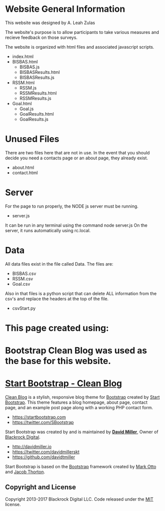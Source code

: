 # Website General Information

This website was designed by A. Leah Zulas

The website's purpose is to allow participants to take various measures and recieve feedback on those surveys. 

The website is organized with html files and associated javascript scripts.
* index.html
* BISBAS.html
    * BISBAS.js
    * BISBASResults.html
    * BISBASResults.js
* RSSM.html
    - RSSM.js
    - RSSMResults.html
    - RSSMResults.js
* Goal.html
    - Goal.js
    - GoalResults.html
    - GoalResults.js

# Unused Files

There are two files here that are not in use. In the event that you should decide you need a contacts page or an about page, they already exist.
* about.html
* contact.html

# Server

For the page to run properly, the NODE js server must be running. 
* server.js

It can be run in any terminal using the command node server.js
On the server, it runs automatically using rc.local.

# Data

All data files exist in the file called Data. The files are:
* BISBAS.csv
* RSSM.csv
* Goal.csv

Also in that files is a python script that can delete ALL information from the csv's and replace the headers at the top of the file.
* csvStart.py

# This page created using:

# Bootstrap Clean Blog was used as the base for this website.

# [Start Bootstrap - Clean Blog](https://startbootstrap.com/template-overviews/clean-blog/)

[Clean Blog](http://startbootstrap.com/template-overviews/clean-blog/) is a stylish, responsive blog theme for [Bootstrap](http://getbootstrap.com/) created by [Start Bootstrap](http://startbootstrap.com/). This theme features a blog homepage, about page, contact page, and an example post page along with a working PHP contact form.

* https://startbootstrap.com
* https://twitter.com/SBootstrap

Start Bootstrap was created by and is maintained by **[David Miller](http://davidmiller.io/)**, Owner of [Blackrock Digital](http://blackrockdigital.io/).

* http://davidmiller.io
* https://twitter.com/davidmillerskt
* https://github.com/davidtmiller

Start Bootstrap is based on the [Bootstrap](http://getbootstrap.com/) framework created by [Mark Otto](https://twitter.com/mdo) and [Jacob Thorton](https://twitter.com/fat).

## Copyright and License

Copyright 2013-2017 Blackrock Digital LLC. Code released under the [MIT](https://github.com/BlackrockDigital/startbootstrap-clean-blog/blob/gh-pages/LICENSE) license.

